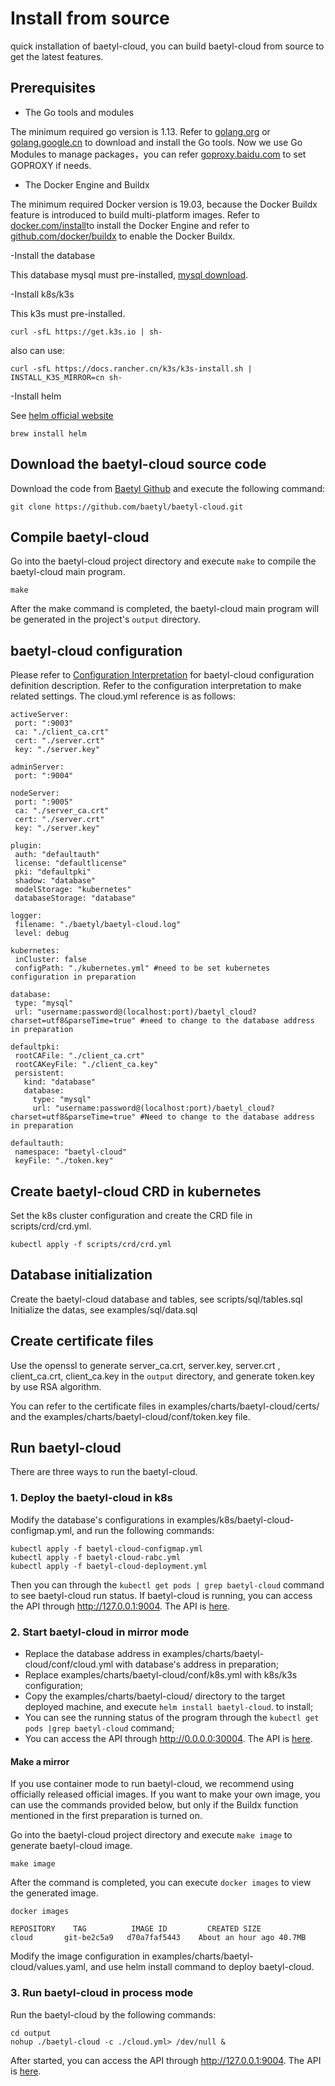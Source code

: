 # Install from source

quick installation of baetyl-cloud, you can build baetyl-cloud from source to get the latest features.

## Prerequisites

- The Go tools and modules

The minimum required go version is 1.13. Refer to [golang.org](https://golang.org/dl/) or [golang.google.cn](https://golang.google.cn/dl/) to download and install the Go tools. Now we use Go Modules to manage packages，you can refer [goproxy.baidu.com](https://goproxy.baidu.com/)  to set GOPROXY if needs.

- The Docker Engine and Buildx

The minimum required Docker version is 19.03, because the Docker Buildx feature is introduced to build multi-platform images. Refer to  [docker.com/install](https://docs.docker.com/install/)to install the Docker Engine and refer to [github.com/docker/buildx](https://github.com/docker/buildx) to enable the Docker Buildx.


-Install the database

This database mysql must pre-installed, [mysql download](https://dev.mysql.com/downloads/mysql/).

-Install k8s/k3s

This k3s must pre-installed.

```shell
curl -sfL https://get.k3s.io | sh-
```
also can use:
```shell
curl -sfL https://docs.rancher.cn/k3s/k3s-install.sh | INSTALL_K3S_MIRROR=cn sh-
```

-Install helm

See [helm official website](https://helm.sh/)

```shell
brew install helm
```

## Download the baetyl-cloud source code

Download the code from [Baetyl Github](https://github.com/baetyl/baetyl-cloud) and execute the following command:

```shell
git clone https://github.com/baetyl/baetyl-cloud.git
```

## Compile baetyl-cloud

Go into the baetyl-cloud project directory and execute `make` to compile the baetyl-cloud main program.

```shell
make
```

After the make command is completed, the baetyl-cloud main program will be generated in the project's `output` directory.

## baetyl-cloud configuration

Please refer to [Configuration Interpretation](./baetyl-cloud-config-interpretation.md) for baetyl-cloud configuration definition description.
Refer to the configuration interpretation to make related settings. The cloud.yml reference is as follows:
 ```shell
activeServer:
  port: ":9003"
  ca: "./client_ca.crt"
  cert: "./server.crt"
  key: "./server.key"

adminServer:
  port: ":9004"

nodeServer:
  port: ":9005"
  ca: "./server_ca.crt"
  cert: "./server.crt"
  key: "./server.key"

plugin:
  auth: "defaultauth"
  license: "defaultlicense"
  pki: "defaultpki"
  shadow: "database"
  modelStorage: "kubernetes"
  databaseStorage: "database"

logger:
  filename: "./baetyl/baetyl-cloud.log"
  level: debug

kubernetes:
  inCluster: false
  configPath: "./kubernetes.yml" #need to be set kubernetes configuration in preparation

database:
  type: "mysql"
  url: "username:password@(localhost:port)/baetyl_cloud?charset=utf8&parseTime=true" #need to change to the database address in preparation

defaultpki:
  rootCAFile: "./client_ca.crt"
  rootCAKeyFile: "./client_ca.key"
  persistent:
    kind: "database"
    database:
      type: "mysql"
      url: "username:password@(localhost:port)/baetyl_cloud?charset=utf8&parseTime=true" #Need to change to the database address in preparation
       
defaultauth:
  namespace: "baetyl-cloud"
  keyFile: "./token.key"
```


## Create baetyl-cloud CRD in kubernetes

Set the k8s cluster configuration and create the CRD file in scripts/crd/crd.yml.

```shell
kubectl apply -f scripts/crd/crd.yml
```

## Database initialization

Create the baetyl-cloud database and tables, see scripts/sql/tables.sql
Initialize the datas, see examples/sql/data.sql

## Create certificate files

Use the openssl to generate server_ca.crt, server.key, server.crt , client_ca.crt, client_ca.key in the `output` directory, and generate token.key by use RSA algorithm.

You can refer to the certificate files in examples/charts/baetyl-cloud/certs/  and the examples/charts/baetyl-cloud/conf/token.key file.

## Run baetyl-cloud

There are three ways to run the baetyl-cloud.

### 1. Deploy the baetyl-cloud in k8s

Modify the database's configurations in examples/k8s/baetyl-cloud-configmap.yml, and run the following commands:
```shell
kubectl apply -f baetyl-cloud-configmap.yml
kubectl apply -f baetyl-cloud-rabc.yml
kubectl apply -f baetyl-cloud-deployment.yml
```
Then you can through the `kubectl get pods | grep baetyl-cloud` command to see baetyl-cloud run status. If baetyl-cloud is running, you can access the API through http://127.0.0.1:9004. The API is [here](./api.md).

### 2. Start baetyl-cloud in mirror mode

* Replace the database address in examples/charts/baetyl-cloud/conf/cloud.yml with database's address in preparation;
* Replace examples/charts/baetyl-cloud/conf/k8s.yml with k8s/k3s configuration;
* Copy the examples/charts/baetyl-cloud/ directory to the target deployed machine, and execute `helm install baetyl-cloud`. to install;
* You can see the running status of the program through the `kubectl get pods |grep baetyl-cloud` command;
* You can access the API through http://0.0.0.0:30004. The API is [here](./api.md).

#### Make a mirror

If you use container mode to run baetyl-cloud, we recommend using officially released official images. If you want to make your own image, you can use the commands provided below, but only if the Buildx function mentioned in the first preparation is turned on.

Go into the baetyl-cloud project directory and execute `make image` to generate baetyl-cloud image.

```shell
make image
```

After the command is completed, you can execute `docker images` to view the generated image.

```shell
docker images

REPOSITORY    TAG          IMAGE ID         CREATED SIZE
cloud       git-be2c5a9   d70a7faf5443    About an hour ago 40.7MB
```
Modify the image configuration in examples/charts/baetyl-cloud/values.yaml, and use helm install command to deploy baetyl-cloud.

### 3. Run baetyl-cloud in process mode

Run the baetyl-cloud by the following commands:

```shell
cd output
nohup ./baetyl-cloud -c ./cloud.yml> /dev/null &
```
 After started, you can access the API through http://127.0.0.1:9004. The API is [here](./api.md).